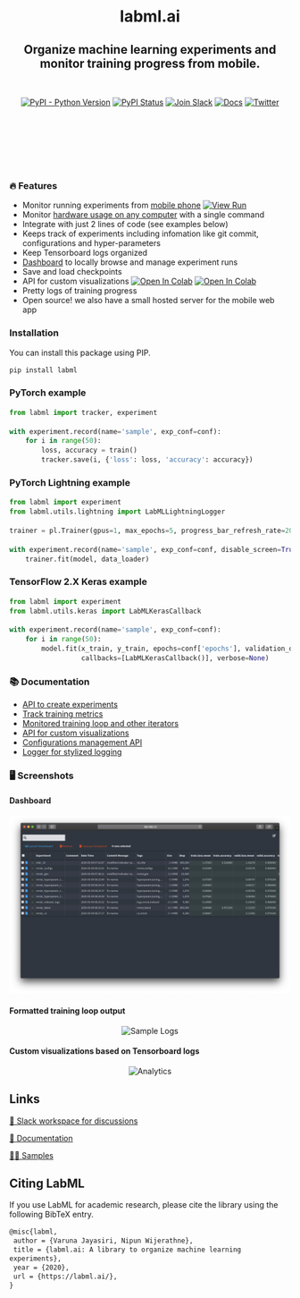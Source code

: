<div align="center" style="margin-bottom: 100px;">
<h1>labml.ai</h1>
<h2>Organize machine learning experiments and monitor training progress from mobile.</h2>

<img src="https://raw.githubusercontent.com/lab-ml/lab/master/images/lab_logo.png" width="150" alt="">

[![PyPI - Python Version](https://badge.fury.io/py/labml.svg)](https://badge.fury.io/py/labml)
[![PyPI Status](https://pepy.tech/badge/labml)](https://pepy.tech/project/labml)
[![Join Slack](https://img.shields.io/badge/slack-chat-green.svg?logo=slack)](https://join.slack.com/t/labforml/shared_invite/zt-egj9zvq9-Dl3hhZqobexgT7aVKnD14g/)
[![Docs](https://img.shields.io/badge/labml-docs-blue)](https://lab-ml.com/)
[![Twitter](https://img.shields.io/twitter/follow/labmlai?style=social)](https://twitter.com/labmlai?ref_src=twsrc%5Etfw)

<img src="https://github.com/lab-ml/lab/blob/master/images/cover.png" alt=""/>
</div>


### 🔥 Features

* Monitor running experiments from [mobile phone](https://github.com/lab-ml/app)
[![View Run](https://img.shields.io/badge/labml-experiment-brightgreen)](https://app.labml.ai/run/9e7f39e047e811ebbaff2b26e3148b3d)
* Monitor [hardware usage on any computer](https://github.com/lab-ml/labml/blob/master/guides/hardware_monitoring.md) with a single command
* Integrate with just 2 lines of code (see examples below)
* Keeps track of experiments including infomation like git commit, configurations and hyper-parameters
* Keep Tensorboard logs organized
* [Dashboard](https://github.com/lab-ml/dashboard/) to locally browse and manage experiment runs
* Save and load checkpoints
* API for custom visualizations
[![Open In Colab](https://colab.research.google.com/assets/colab-badge.svg)](https://colab.research.google.com/github/lab-ml/samples/blob/master/labml_samples/pytorch/stocks/analysis.ipynb)
[![Open In Colab](https://colab.research.google.com/assets/colab-badge.svg)](https://colab.research.google.com/github/vpj/poker/blob/master/kuhn_cfr/kuhn_cfr.ipynb)
* Pretty logs of training progress
* Open source! we also have a small hosted server for the mobile web app


### Installation

You can install this package using PIP.

```bash
pip install labml
```

### PyTorch example

```python
from labml import tracker, experiment

with experiment.record(name='sample', exp_conf=conf):
    for i in range(50):
        loss, accuracy = train()
        tracker.save(i, {'loss': loss, 'accuracy': accuracy})
```

### PyTorch Lightning example

```python
from labml import experiment
from labml.utils.lightning import LabMLLightningLogger

trainer = pl.Trainer(gpus=1, max_epochs=5, progress_bar_refresh_rate=20, logger=LabMLLightningLogger())

with experiment.record(name='sample', exp_conf=conf, disable_screen=True):
    trainer.fit(model, data_loader)
```

### TensorFlow 2.X Keras example

```python
from labml import experiment
from labml.utils.keras import LabMLKerasCallback

with experiment.record(name='sample', exp_conf=conf):
    for i in range(50):
        model.fit(x_train, y_train, epochs=conf['epochs'], validation_data=(x_test, y_test),
                  callbacks=[LabMLKerasCallback()], verbose=None)
```


### 📚 Documentation

* [API to create experiments](https://lab-ml.com/guide/experiment.html)
* [Track training metrics](https://lab-ml.com/guide/tracker.html)
* [Monitored training loop and other iterators](https://lab-ml.com/guide/monit.html)
* [API for custom visualizations](https://lab-ml.com/guide/analytics.html)
* [Configurations management API](https://lab-ml.com/guide/configs.html)
* [Logger for stylized logging](https://lab-ml.com/guide/logger.html)

### 🖥 Screenshots

#### Dashboard

<div align="center">
    <img src="https://raw.githubusercontent.com/lab-ml/dashboard/master/images/screenshots/dashboard_table.png" alt="Dashboard Screenshot"/>
</div>

#### Formatted training loop output

<div align="center">
    <img src="https://raw.githubusercontent.com/vpj/lab/master/images/logger_sample.png" alt="Sample Logs"/>
</div>

#### Custom visualizations based on Tensorboard logs

<div align="center">
    <img src="https://raw.githubusercontent.com/vpj/lab/master/images/analytics.png" width="500" alt="Analytics"/>
</div>

## Links

[💬 Slack workspace for discussions](https://join.slack.com/t/labforml/shared_invite/zt-egj9zvq9-Dl3hhZqobexgT7aVKnD14g/)

[📗 Documentation](https://lab-ml.com/)

[👨‍🏫 Samples](https://github.com/lab-ml/samples)


## Citing LabML

If you use LabML for academic research, please cite the library using the following BibTeX entry.


```bibtext
@misc{labml,
 author = {Varuna Jayasiri, Nipun Wijerathne},
 title = {labml.ai: A library to organize machine learning experiments},
 year = {2020},
 url = {https://labml.ai/},
}
```
